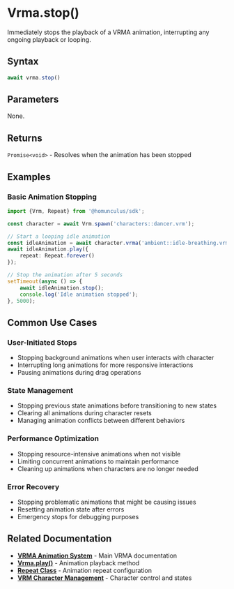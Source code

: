 # Vrma.stop()

Immediately stops the playback of a VRMA animation, interrupting any ongoing playback or looping.

## Syntax

```typescript
await vrma.stop()
```

## Parameters

None.

## Returns

`Promise<void>` - Resolves when the animation has been stopped

## Examples

### Basic Animation Stopping

```typescript
import {Vrm, Repeat} from '@homunculus/sdk';

const character = await Vrm.spawn('characters::dancer.vrm');

// Start a looping idle animation
const idleAnimation = await character.vrma('ambient::idle-breathing.vrma');
await idleAnimation.play({
    repeat: Repeat.forever()
});

// Stop the animation after 5 seconds
setTimeout(async () => {
    await idleAnimation.stop();
    console.log('Idle animation stopped');
}, 5000);
```

## Common Use Cases

### User-Initiated Stops

- Stopping background animations when user interacts with character
- Interrupting long animations for more responsive interactions
- Pausing animations during drag operations

### State Management

- Stopping previous state animations before transitioning to new states
- Clearing all animations during character resets
- Managing animation conflicts between different behaviors

### Performance Optimization

- Stopping resource-intensive animations when not visible
- Limiting concurrent animations to maintain performance
- Cleaning up animations when characters are no longer needed

### Error Recovery

- Stopping problematic animations that might be causing issues
- Resetting animation state after errors
- Emergency stops for debugging purposes

## Related Documentation

- **[VRMA Animation System](./index.md)** - Main VRMA documentation
- **[Vrma.play()](./play.md)** - Animation playback method
- **[Repeat Class](./Repeat.md)** - Animation repeat configuration
- **[VRM Character Management](../vrm/index.md)** - Character control and states